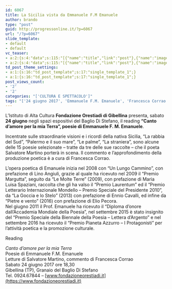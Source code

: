 ```yaml
---
id: 6067
title: La Sicilia vista da Emmanuele F.M Emanuele
author: brando
type: "post"
guid: http://progressonline.it/?p=6067
url: "/?p=6067"
slide_template:
- default
- default
vc_teaser:
- a:2:{s:4:"data";s:115:"[{"name":"title","link":"post"},{"name":"image","image":"featured","link":"none"},{"name":"text","mode":"excerpt"}]";s:7:"bgcolor";s:0:"";}
- a:2:{s:4:"data";s:115:"[{"name":"title","link":"post"},{"name":"image","image":"featured","link":"none"},{"name":"text","mode":"excerpt"}]";s:7:"bgcolor";s:0:"";}
td_post_theme_settings:
- a:1:{s:16:"td_post_template";s:17:"single_template_1";}
- a:1:{s:16:"td_post_template";s:17:"single_template_1";}
post_views_count:
- '2'
- '2'
categories: "['CULTURA E SPETTACOLO']"
tags: "['24 giugno 2017', 'Emmanuele F.M. Emanuele', 'Francesca Corrao', 'Gibellina. Fondazione Orestiadi', 'poesia', 'Salvatore Martino', 'Sicilia']"
---
```


L’Istituto di Alta Cultura **Fondazione Orestiadi di Gibellina** presenta, sabato **24 giugno** negli spazi espositivi del Baglio Di Stefano, il reading **“Canto d’amore per la mia Terra”, poesie di Emmanuele F. M. Emanuele**.

Incentrate sulle straordinarie visioni e i ricordi della nativa Sicilia, “La rabbia del Sud”, “Palermo e il suo mare”, “Le palme”, “La straniera”, sono alcune delle 15 poesie selezionate – tratte da tre delle sue raccolte – che il poeta Salvatore Martino porterà in scena. Il commento e l’approfondimento della produzione poetica è a cura di Francesca Corrao.

L’opera poetica di Emanuele inizia nel 2008 con “Un Lungo Cammino”, con prefazione di Lino Angiuli, grazie al quale ha ricevuto nel 2009 il “Premio Margutta”, seguito da “Le Molte Terre” (2009), con prefazione di Maria Luisa Spaziani, raccolta che gli ha valso il “Premio Laurentum” ed il “Premio Letterario Internazionale Mondello – Premio Speciale del Presidente 2010”, da “La Goccia e lo Stelo” (2013) con prefazione di Ennio Cavalli, ed infine da “Pietre e vento” (2016) con prefazione di Elio Pecora.  
Nel giugno 2011 il Prof. Emanuele ha ricevuto il “Diploma d’onore dall’Accademia Mondiale della Poesia”, nel settembre 2015 è stato insignito del “Premio Speciale della Biennale della Poesia – Lettera d’Argento” e nel settembre 2016 ha ricevuto il “Premio Pianeta Azzurro – I Protagonisti” per l’attività poetica e la promozione culturale.

Reading

*Canto d’amore per la mia Terra*  
Poesie di Emmanuele F.M. Emanuele  
Letture di Salvatore Martino, commento di Francesca Corrao  
Sabato 24 giugno 2017 ore 18,30  
Gibellina (TP), Granaio del Baglio Di Stefano  
Tel. 0924.67844 – [www.fondazioneorestiadi.it](https://www.fondazioneorestiadi.it)